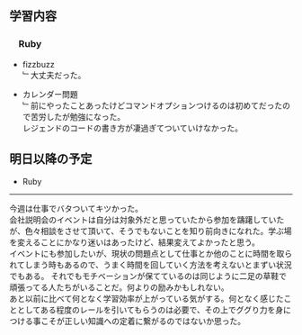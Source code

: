 ## 学習内容

### 　**Ruby**  
- fizzbuzz   
﹂大丈夫だった。

- カレンダー問題   
﹂前にやったことあったけどコマンドオプションつけるのは初めてだったので苦労したが勉強になった。  
レジェンドのコードの書き方が凄過ぎてついていけなかった。

## 明日以降の予定  
- Ruby         

---
今週は仕事でバタついてキツかった。  
会社説明会のイベントは自分は対象外だと思っていたから参加を躊躇していたが、色々相談をさせて頂いて、そうでもないことを知り前向きになれた。学ぶ場を変えることにかなり迷いはあったけど、結果変えてよかったと思う。     
イベントにも参加したいが、現状の問題点として仕事とか他のことに時間を取られてしまう時もあるので、うまく時間を回していく方法を考えないとまずい状況でもある。
それでもモチベーションが保てているのは同じように二足の草鞋で頑張ってる人たちがいることだ。何よりの励みかもしれない。  
あと以前に比べて何となく学習効率が上がっている気がする。何となく感じたこととしてある程度のレールを引いてもらうのは必要で、その上でググり力を身につける事こそが正しい知識への定着に繋がるのではないか思った。  
